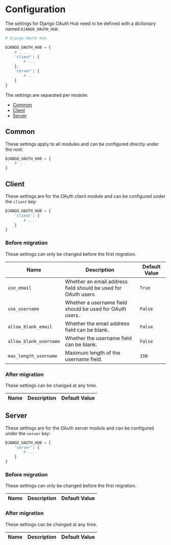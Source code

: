 # Configuration

The settings for Django OAuth Hub need to be defined with a dictionary named `DJANGO_OAUTH_HUB`:
```python
# Django OAuth Hub

DJANGO_OAUTH_HUB = {
    # ...
    'client': {
        # ...
    },
    'server': {
        # ...
    }
}
```

The settings are separated per module:
- [Common](#common)
- [Client](#client)
- [Server](#server)

## Common
These settings apply to all modules and can be configured directly under the root:
```python
DJANGO_OAUTH_HUB = {
    # ...
}
```

## Client
These settings are for the OAuth client module and can be configured under the `client` key:
```python
DJANGO_OAUTH_HUB = {
    'client': {
        # ...
    }
}
```

### Before migration
These settings can only be changed before the first migration.

| Name                   | Description                                                   | Default Value |
|------------------------|---------------------------------------------------------------|---------------|
| `use_email`            | Whether an email address field should be used for OAuth users | `True`        |
| `use_username`         | Whether a username field should be used for OAuth users.      | `False`       |
 | `allow_blank_email`    | Whether the email address field can be blank.                 | `False`       |
| `allow_blank_username` | Whether the username field can be blank.                      | `False`       |
| `max_length_username`  | Maximum length of the username field.                         | `150`         |

### After migration
These settings can be changed at any time.

| Name | Description | Default Value |
|------|-------------|---------------|


## Server
These settings are for the OAuth server module and can be configured under the `server` key:
```python
DJANGO_OAUTH_HUB = {
    'server': {
        # ...
    }
}
```

### Before migration
These settings can only be changed before the first migration.

| Name | Description | Default Value |
|------|-------------|---------------|

### After migration
These settings can be changed at any time.

| Name | Description | Default Value |
|------|-------------|---------------|
